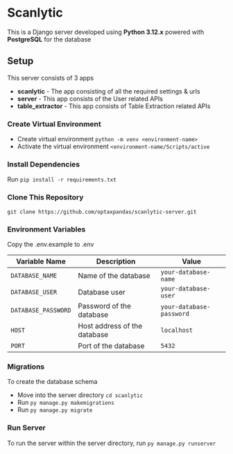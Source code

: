 # Scanlytic
This is a Django server developed using **Python 3.12.x** powered with **PostgreSQL** for the database

## Setup
This server consists of 3 apps
- **scanlytic** - The app consisting of all the required settings & urls
- **server** - This app consists of the User related APIs
- **table_extractor** - This app consists of Table Extraction related APIs

### Create Virtual Environment
- Create virtual environment `python -m venv <environment-name>`
- Activate the virtual environment `<environment-name/Scripts/active`

### Install Dependencies
Run `pip install -r requirements.txt`

### Clone This Repository
`git clone https://github.com/optaxpandas/scanlytic-server.git`

### Environment Variables
Copy the .env.example to .env


| Variable Name       | Description                  | Value                    |
| ------------------- | ---------------------------- | ------------------------ |
| `DATABASE_NAME`     | Name of the database         | `your-database-name`     |
| `DATABASE_USER`     | Database user                | `your-database-user`     |
| `DATABASE_PASSWORD` | Password of the database     | `your-database-password` |
| `HOST`              | Host address of the database | `localhost`              |
| `PORT`              | Port of the database         | `5432`                   |


### Migrations
To create the database schema 
- Move into the server directory `cd scanlytic`
- Run `py manage.py makemigrations`
- Run `py manage.py migrate`

### Run Server
To run the server within the server directory, run `py manage.py runserver`
